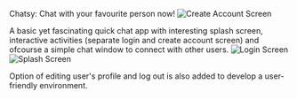 Chatsy: Chat with your favourite person now!
![Create Account Screen](https://user-images.githubusercontent.com/66664643/129386014-0afba36e-23a9-4e0f-a54e-912927a80ebc.png)

A basic yet fascinating quick chat app with interesting splash screen, interactive activities (separate login and create account screen) and ofcourse a simple chat window to connect with other users. 
![Login Screen](https://user-images.githubusercontent.com/66664643/129386019-4cdba32c-4f44-485f-9fc0-a37b93424425.png)
![Splash Screen](https://user-images.githubusercontent.com/66664643/129386022-62a52f41-4145-465b-8af2-6a1c9fd7d458.png)

Option of editing user's profile and log out is also added to develop a user-friendly environment.

